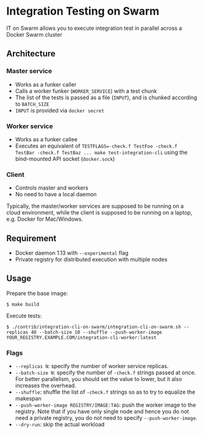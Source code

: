 # Integration Testing on Swarm

IT on Swarm allows you to execute integration test in parallel across a Docker Swarm cluster

## Architecture

### Master service

  - Works as a funker caller
  - Calls a worker funker (`WORKER_SERVICE`) with a test chunk
  - The list of the tests is passed as a file (`INPUT`), and is chunked according to `BATCH_SIZE`
  - `INPUT` is provided via `docker secret`

### Worker service

  - Works as a funker callee
  - Executes an equivalent of `TESTFLAGS=-check.f TestFoo -check.f TestBar -check.f TestBaz ... make test-integration-cli` using the bind-mounted API socket (`docker.sock`)

### Client

  - Controls master and workers
  - No need to have a local daemon

Typically, the master/worker services are supposed to be running on a cloud environment,
while the client is supposed to be running on a laptop, e.g. Docker for Mac/Windows.

## Requirement

  - Docker daemon 1.13 with `--experimental` flag
  - Private registry for distributed execution with multiple nodes

## Usage

Prepare the base image:

    $ make build

Execute tests:

    $ ./contrib/integration-cli-on-swarm/integration-cli-on-swarm.sh --replicas 40 --batch-size 10 --shuffle --push-worker-image YOUR_REGISTRY.EXAMPLE.COM/integration-cli-worker:latest 


### Flags

* `--replicas N`: specify the number of worker service replicas.
* `--batch-size N`: specify the number of `-check.f` strings passed at once. For better parallelism, you should set the value to lower, but it also increases the overhead.
* `--shuffle`: shuffle the list of `-check.f` strings so as to try to equalize the makespan
* `--push-worker-image REGISTRY/IMAGE:TAG`: push the worker image to the registry. Note that if you have only single node and hence you do not need a private registry, you do not need to specify `--push-worker-image`.
* `--dry-run`: skip the actual workload
